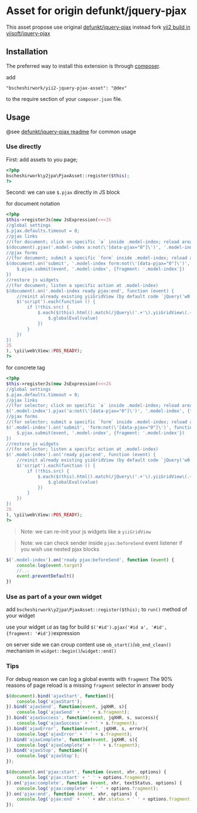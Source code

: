# Asset for origin defunkt/jquery-pjax

This asset propose use original [defunkt/jquery-pjax](https://github.com/defunkt/jquery-pjax) instead
fork [yii2 build in yiisoft/jquery-pjax](https://github.com/yiisoft/jquery-pjax)

## Installation

The preferred way to install this extension is through [composer](http://getcomposer.org/download/).

add

```
"bscheshirwork/yii2-jquery-pjax-asset": "@dev"
```

to the require section of your `composer.json` file.



## Usage

@see [defunkt/jquery-pjax readme](https://github.com/defunkt/jquery-pjax) for common usage

### Use directly

First: add assets to you page;
```php
<?php
bscheshirwork\y2jpa\PjaxAsset::register($this);
?>
```
Second: we can use `$.pjax` directly in JS block

for document notation
```php
<?php
$this->registerJs(new JsExpression(<<<JS
//global settings
$.pjax.defaults.timeout = 0;
//pjax links 
//(for document; click on specific `a` inside .model-index; reload area '.model-index'; inject content from first '.model-index' match in answer)
$(document).pjax('.model-index a:not(\'[data-pjax="0"]\')', '.model-index', {fragment: '.model-index'});
//pjax forms
//(for document; submit a specific `form` inside .model-index; reload area '.model-index'; inject content from first '.model-index' match in answer)
$(document).on('submit', '.model-index form:not(\'[data-pjax="0"]\')', function (event) {
    $.pjax.submit(event, '.model-index', {fragment: '.model-index'})
})
//restore js widgets
//(for document; listen a specific action at .model-index)
$(document).on('.model-index ready pjax:end', function (event) {
    //reinit already existing yiiGridView (by default code `jQuery('w0').yiiGridView` is in <script> tag and non-disabled by comment tag)
    $('script').each(function () {
        if (!this.src) {
            $.each($(this).html().match(/jQuery\('.+'\).yiiGridView\(.+\)/g) || [], function (index, value) {
                $.globalEval(value)
            })
        }
    })
})
JS
), \yii\web\View::POS_READY);
?>
```

for concrete tag
```php
<?php
$this->registerJs(new JsExpression(<<<JS
//global settings
$.pjax.defaults.timeout = 0;
//pjax links 
//(for selector; click on specific `a` inside .model-index; reload area '.model-index'; inject content from first '.model-index' match in answer)
$('.model-index').pjax('a:not(\'[data-pjax="0"]\')', '.model-index', {fragment: '.model-index'});
//pjax forms
//(for selector; submit a specific `form` inside .model-index; reload area '.model-index'; inject content from first '.model-index' match in answer)
$('.model-index').on('submit', 'form:not(\'[data-pjax="0"]\')', function (event) {
    $.pjax.submit(event, '.model-index', {fragment: '.model-index'})
})
//restore js widgets
//(for selector; listen a specific action at .model-index)
$('.model-index').on('ready pjax:end', function (event) {
    //reinit already existing yiiGridView (by default code `jQuery('w0').yiiGridView` is in <script> tag and non-disabled by comment tag)
    $('script').each(function () {
        if (!this.src) {
            $.each($(this).html().match(/jQuery\('.+'\).yiiGridView\(.+\)/g) || [], function (index, value) {
                $.globalEval(value)
            })
        }
    })
})
JS
), \yii\web\View::POS_READY);
?>
```

>Note: we can re-init your js widgets like a `yiiGridView`  

>Note: we can check sender inside `pjax:beforeSend` event listener if you wish use nested pjax blocks  
```js
$('.model-index').on('ready pjax:beforeSend', function (event) {
    console.log(event.target)
    //...
    event.preventDefault()
})
```

### Use as part of a your own widget

add `bscheshirwork\y2jpa\PjaxAsset::register($this);` to `run()` method of your widget

use your widget `id` as tag for build `$('#id').pjax('#id a', '#id', {fragment: '#id'})`expression

on server side we can croup content use `ob_start()`/`ob_end_clean()` mechanism in `widget::begin()`/`widget::end()`

### Tips

For debug reason we can log a global events with `fragment`
The 90% reasons of page reload is a missing `fragment` selector in answer body
 
```js
$(document).bind('ajaxStart', function(){
    console.log('ajaxStart');
}).bind('ajaxSend', function(event, jqXHR, s){
    console.log('ajaxSend' + ' ' + s.fragment);
}).bind('ajaxSuccess', function(event, jqXHR, s, success){
    console.log('ajaxSuccess' + ' ' + s.fragment);
}).bind('ajaxError', function(event, jqXHR, s, error){
    console.log('ajaxError' + ' ' + s.fragment);
}).bind('ajaxComplete', function(event, jqXHR, s){
    console.log('ajaxComplete' + ' ' + s.fragment);
}).bind('ajaxStop', function(){
    console.log('ajaxStop');
});

$(document).on('pjax:start', function (event, xhr, options) {
    console.log('pjax:start' + ' ' + options.fragment);
}).on('pjax:complete', function (event, xhr, textStatus, options) {
    console.log('pjax:complete' + ' ' + options.fragment);
}).on('pjax:end', function (event, xhr, options) {
    console.log('pjax:end' + ' ' + xhr.status + ' ' + options.fragment);
});

```